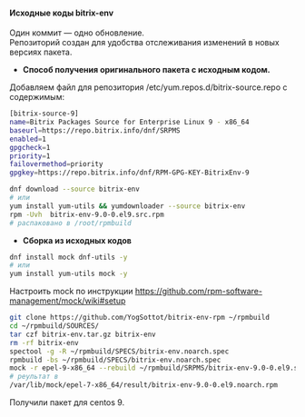 #### Исходные коды bitrix-env

Один коммит — одно обновление.  
Репозиторий создан для удобства отслеживания изменений в новых версиях пакета.  

* **Способ получения оригинального пакета с исходным кодом.**  

Добавляем файл для репозитория /etc/yum.repos.d/bitrix-source.repo с содержимым:  
```bash
[bitrix-source-9]
name=Bitrix Packages Source for Enterprise Linux 9 - x86_64
baseurl=https://repo.bitrix.info/dnf/SRPMS
enabled=1
gpgcheck=1
priority=1
failovermethod=priority
gpgkey=https://repo.bitrix.info/dnf/RPM-GPG-KEY-BitrixEnv-9
```
```bash
dnf download --source bitrix-env
# или
yum install yum-utils && yumdownloader --source bitrix-env
rpm -Uvh  bitrix-env-9.0-0.el9.src.rpm
# распаковано в /root/rpmbuild
```

* **Сборка из исходных кодов**  

```bash
dnf install mock dnf-utils -y
# или
yum install yum-utils mock -y
```
Настроить mock по инструкции
https://github.com/rpm-software-management/mock/wiki#setup

```bash
git clone https://github.com/YogSottot/bitrix-env-rpm ~/rpmbuild
cd ~/rpmbuild/SOURCES/
tar czf bitrix-env.tar.gz bitrix-env
rm -rf bitrix-env
spectool -g -R ~/rpmbuild/SPECS/bitrix-env.noarch.spec
rpmbuild -bs ~/rpmbuild/SPECS/bitrix-env.noarch.spec
mock -r epel-9-x86_64 --rebuild ~/rpmbuild/SRPMS/bitrix-env-9.0-0.el9.src.rpm
# реультат в
/var/lib/mock/epel-7-x86_64/result/bitrix-env-9.0-0.el9.noarch.rpm
```


Получили пакет для centos 9.  
